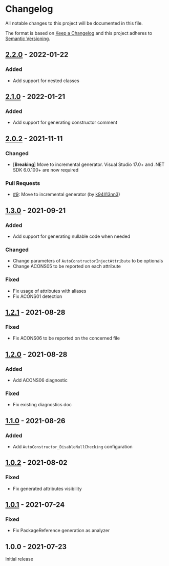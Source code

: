 # Changelog

All notable changes to this project will be documented in this file.

The format is based on [Keep a Changelog](http://keepachangelog.com/en/1.0.0/)
and this project adheres to [Semantic Versioning](http://semver.org/spec/v2.0.0.html).

## [2.2.0] - 2022-01-22

### Added

- Add support for nested classes

## [2.1.0] - 2022-01-21

### Added

- Add support for generating constructor comment

## [2.0.2] - 2021-11-11

### Changed

- [**Breaking**] Move to incremental generator. Visual Studio 17.0+ and .NET SDK 6.0.100+ are now required

### Pull Requests

- [#9](https://github.com/k94ll13nn3/AutoConstructor/pull/9): Move to incremental generator (by [k94ll13nn3](https://github.com/k94ll13nn3))

## [1.3.0] - 2021-09-21

### Added

- Add support for generating nullable code when needed

### Changed

- Change parameters of `AutoConstructorInjectAttribute` to be optionals
- Change ACONS05 to be reported on each attribute

### Fixed

- Fix usage of attributes with aliases
- Fix ACONS01 detection

## [1.2.1] - 2021-08-28

### Fixed

- Fix ACONS06 to be reported on the concerned file

## [1.2.0] - 2021-08-28

### Added

- Add ACONS06 diagnostic

### Fixed

- Fix existing diagnostics doc

## [1.1.0] - 2021-08-26

### Added

- Add `AutoConstructor_DisableNullChecking` configuration

## [1.0.2] - 2021-08-02

### Fixed

- Fix generated attributes visibility

## [1.0.1] - 2021-07-24

### Fixed

- Fix PackageReference generation as analyzer

## 1.0.0 - 2021-07-23

Initial release

[2.2.0]: https://github.com/k94ll13nn3/AutoConstructor/compare/v2.1.0...v2.2.0
[2.1.0]: https://github.com/k94ll13nn3/AutoConstructor/compare/v2.0.2...v2.1.0
[2.0.2]: https://github.com/k94ll13nn3/AutoConstructor/compare/v1.3.0...v2.0.2
[1.3.0]: https://github.com/k94ll13nn3/AutoConstructor/compare/v1.2.1...v1.3.0
[1.2.1]: https://github.com/k94ll13nn3/AutoConstructor/compare/v1.2.0...v1.2.1
[1.2.0]: https://github.com/k94ll13nn3/AutoConstructor/compare/v1.1.0...v1.2.0
[1.1.0]: https://github.com/k94ll13nn3/AutoConstructor/compare/v1.0.2...v1.1.0
[1.0.2]: https://github.com/k94ll13nn3/AutoConstructor/compare/v1.0.1...v1.0.2
[1.0.1]: https://github.com/k94ll13nn3/AutoConstructor/compare/v1.0.0...v1.0.1
